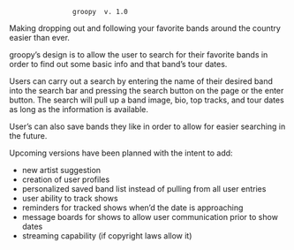 					
					groopy  v. 1.0

Making dropping out and following your favorite bands around the country easier than ever.

groopy’s design is to allow the user to search for their favorite bands in order to find out some basic info and that band’s tour dates.

Users can carry out a search by entering the name of their desired band into the search bar and pressing the search button on the page or the enter button.  The search will pull up a band image, bio, top tracks, and tour dates as long as the information is available.

User’s can also save bands they like in order to allow for easier searching in the future.

Upcoming versions have been planned with the intent to add:

- new artist suggestion
- creation of user profiles
- personalized saved band list instead of pulling from all user entries
- user ability to track shows
- reminders for tracked shows when’d the date is approaching
- message boards for shows to allow user communication prior to show dates
- streaming capability (if copyright laws allow it)

